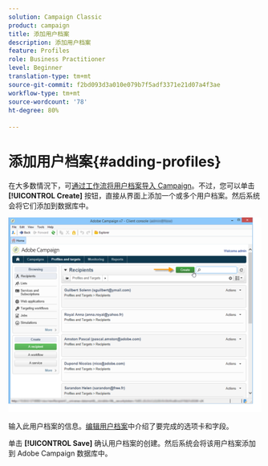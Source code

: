 ```yaml
---
solution: Campaign Classic
product: campaign
title: 添加用户档案
description: 添加用户档案
feature: Profiles
role: Business Practitioner
level: Beginner
translation-type: tm+mt
source-git-commit: f2bd093d3a010e079b7f5adf3371e21d07a4f3ae
workflow-type: tm+mt
source-wordcount: '78'
ht-degree: 80%

---
```



# 添加用户档案{#adding-profiles}

在大多数情況下，可[通过工作流将用户档案导入 Campaign](../../platform/using/import-export-workflows.md)。不过，您可以单击 **[!UICONTROL Create]** 按钮，直接从界面上添加一个或多个用户档案。然后系统会将它们添加到数据库中。

![](assets/s_ncs_user_profile_add.png)

输入此用户档案的信息。[编辑用户档案](../../platform/using/editing-a-profile.md)中介绍了要完成的选项卡和字段。

单击 **[!UICONTROL Save]** 确认用户档案的创建。然后系统会将该用户档案添加到 Adobe Campaign 数据库中。
